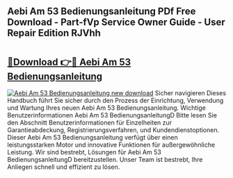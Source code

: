 ## Aebi Am 53 Bedienungsanleitung PDf Free Download - Part-fVp Service Owner Guide - User Repair Edition RJVhh

# <h2><a href="http://df1ikp.blite.top/?on=Aebi+Am+53+Bedienungsanleitung">🔗Download 👉🔴 Aebi Am 53 Bedienungsanleitung</a></h2>

[![Aebi Am 53 Bedienungsanleitung new download](https://i.imgur.com/lujVjoI.png)](http://df1ikp.blite.top/?on=Aebi+Am+53+Bedienungsanleitung)
Sicher navigieren Dieses Handbuch führt Sie sicher durch den Prozess der Einrichtung, Verwendung und Wartung Ihres neuen Aebi Am 53 Bedienungsanleitung. Wichtige Benutzerinformationen Aebi Am 53 BedienungsanleitungD Bitte lesen Sie den Abschnitt Benutzerinformationen für Einzelheiten zur Garantieabdeckung, Registrierungsverfahren, und Kundendienstoptionen. Dieser Aebi Am 53 Bedienungsanleitung verfügt über einen leistungsstarken Motor und innovative Funktionen für außergewöhnliche Leistung. Wir sind bestrebt, Lösungen für Aebi Am 53 BedienungsanleitungD bereitzustellen. Unser Team ist bestrebt, Ihre Anliegen schnell und effizient zu lösen.
